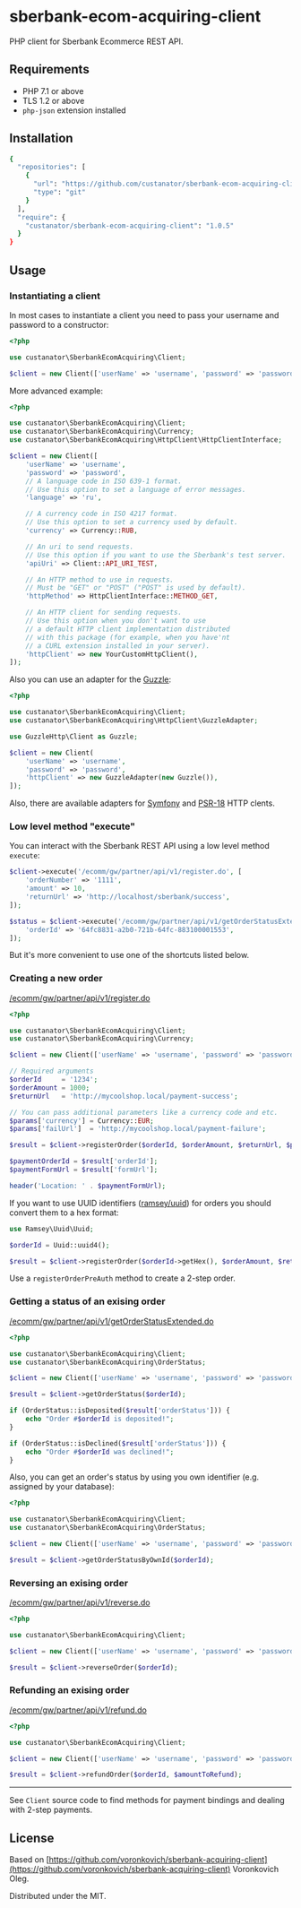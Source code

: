 # sberbank-ecom-acquiring-client

PHP client for Sberbank Ecommerce REST API.

## Requirements

- PHP 7.1 or above
- TLS 1.2 or above
- `php-json` extension installed

## Installation

```sh
{
  "repositories": [
    {
      "url": "https://github.com/custanator/sberbank-ecom-acquiring-client.git",
      "type": "git"
    }
  ],
  "require": {
    "custanator/sberbank-ecom-acquiring-client": "1.0.5"
  }
}
```

## Usage

### Instantiating a client

In most cases to instantiate a client you need to pass your username and password to a constructor:

```php
<?php

use custanator\SberbankEcomAcquiring\Client;

$client = new Client(['userName' => 'username', 'password' => 'password']);
```

More advanced example:

```php
<?php

use custanator\SberbankEcomAcquiring\Client;
use custanator\SberbankEcomAcquiring\Currency;
use custanator\SberbankEcomAcquiring\HttpClient\HttpClientInterface;

$client = new Client([
    'userName' => 'username',
    'password' => 'password',
    // A language code in ISO 639-1 format.
    // Use this option to set a language of error messages.
    'language' => 'ru',

    // A currency code in ISO 4217 format.
    // Use this option to set a currency used by default.
    'currency' => Currency::RUB,

    // An uri to send requests.
    // Use this option if you want to use the Sberbank's test server.
    'apiUri' => Client::API_URI_TEST,

    // An HTTP method to use in requests.
    // Must be "GET" or "POST" ("POST" is used by default).
    'httpMethod' => HttpClientInterface::METHOD_GET,

    // An HTTP client for sending requests.
    // Use this option when you don't want to use
    // a default HTTP client implementation distributed
    // with this package (for example, when you have'nt
    // a CURL extension installed in your server).
    'httpClient' => new YourCustomHttpClient(),
]);
```

Also you can use an adapter for the [Guzzle](https://github.com/guzzle/guzzle):

```php
<?php

use custanator\SberbankEcomAcquiring\Client;
use custanator\SberbankEcomAcquiring\HttpClient\GuzzleAdapter;

use GuzzleHttp\Client as Guzzle;

$client = new Client(
    'userName' => 'username',
    'password' => 'password',
    'httpClient' => new GuzzleAdapter(new Guzzle()),
]);
```

Also, there are available adapters for [Symfony](https://symfony.com/doc/current/http_client.html) and [PSR-18](https://www.php-fig.org/psr/psr-18/) HTTP clents.

### Low level method "execute"

You can interact with the Sberbank REST API using a low level method `execute`:

```php
$client->execute('/ecomm/gw/partner/api/v1/register.do', [
    'orderNumber' => '1111',
    'amount' => 10,
    'returnUrl' => 'http://localhost/sberbank/success',
]);

$status = $client->execute('/ecomm/gw/partner/api/v1/getOrderStatusExtended.do', [
    'orderId' => '64fc8831-a2b0-721b-64fc-883100001553',
]);
```

But it's more convenient to use one of the shortcuts listed below.

### Creating a new order

[/ecomm/gw/partner/api/v1/register.do](https://ecomtest.sberbank.ru/doc#tag/basicServices/operation/register)

```php
<?php

use custanator\SberbankEcomAcquiring\Client;
use custanator\SberbankEcomAcquiring\Currency;

$client = new Client(['userName' => 'username', 'password' => 'password']);

// Required arguments
$orderId     = '1234';
$orderAmount = 1000;
$returnUrl   = 'http://mycoolshop.local/payment-success';

// You can pass additional parameters like a currency code and etc.
$params['currency'] = Currency::EUR;
$params['failUrl']  = 'http://mycoolshop.local/payment-failure';

$result = $client->registerOrder($orderId, $orderAmount, $returnUrl, $params);

$paymentOrderId = $result['orderId'];
$paymentFormUrl = $result['formUrl'];

header('Location: ' . $paymentFormUrl);
```

If you want to use UUID identifiers ([ramsey/uuid](https://github.com/ramsey/uuid)) for orders you should convert them to a hex format:

```php
use Ramsey\Uuid\Uuid;

$orderId = Uuid::uuid4();

$result = $client->registerOrder($orderId->getHex(), $orderAmount, $returnUrl);
```

Use a `registerOrderPreAuth` method to create a 2-step order.

### Getting a status of an exising order

[/ecomm/gw/partner/api/v1/getOrderStatusExtended.do](https://ecomtest.sberbank.ru/doc#tag/basicServices/operation/getOrderStatusExtended)

```php
<?php

use custanator\SberbankEcomAcquiring\Client;
use custanator\SberbankEcomAcquiring\OrderStatus;

$client = new Client(['userName' => 'username', 'password' => 'password']);

$result = $client->getOrderStatus($orderId);

if (OrderStatus::isDeposited($result['orderStatus'])) {
    echo "Order #$orderId is deposited!";
}

if (OrderStatus::isDeclined($result['orderStatus'])) {
    echo "Order #$orderId was declined!";
}
```

Also, you can get an order's status by using you own identifier (e.g. assigned by your database):

```php
<?php

use custanator\SberbankEcomAcquiring\Client;
use custanator\SberbankEcomAcquiring\OrderStatus;

$client = new Client(['userName' => 'username', 'password' => 'password']);

$result = $client->getOrderStatusByOwnId($orderId);
```

### Reversing an exising order

[/ecomm/gw/partner/api/v1/reverse.do](https://securepayments.sberbank.ru/wiki/doku.php/integration:api:rest:requests:reverse)

```php
<?php

use custanator\SberbankEcomAcquiring\Client;

$client = new Client(['userName' => 'username', 'password' => 'password']);

$result = $client->reverseOrder($orderId);
```

### Refunding an exising order

[/ecomm/gw/partner/api/v1/refund.do](https://securepayments.sberbank.ru/wiki/doku.php/integration:api:rest:requests:refund)

```php
<?php

use custanator\SberbankEcomAcquiring\Client;

$client = new Client(['userName' => 'username', 'password' => 'password']);

$result = $client->refundOrder($orderId, $amountToRefund);
```

---

See `Client` source code to find methods for payment bindings and dealing with 2-step payments.

## License

Based on [https://github.com/voronkovich/sberbank-acquiring-client](https://github.com/voronkovich/sberbank-acquiring-client)
Voronkovich Oleg.

Distributed under the MIT.
